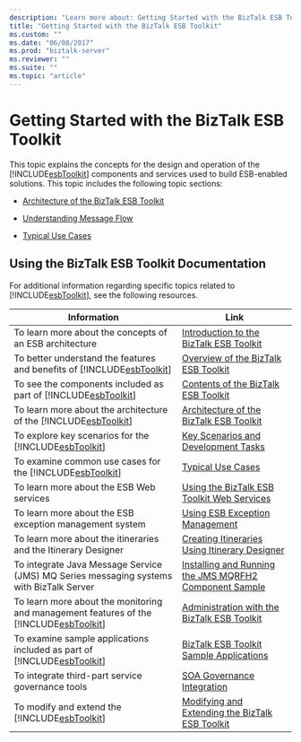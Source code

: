 ```yaml
---
description: "Learn more about: Getting Started with the BizTalk ESB Toolkit"
title: "Getting Started with the BizTalk ESB Toolkit"
ms.custom: ""
ms.date: "06/08/2017"
ms.prod: "biztalk-server"
ms.reviewer: ""
ms.suite: ""
ms.topic: "article"
---
```

# Getting Started with the BizTalk ESB Toolkit
This topic explains the concepts for the design and operation of the [!INCLUDE[esbToolkit](../includes/esbtoolkit-md.md)] components and services used to build ESB-enabled solutions. This topic includes the following topic sections:  

-   [Architecture of the BizTalk ESB Toolkit](../esb-toolkit/architecture-of-the-biztalk-esb-toolkit.md)  

-   [Understanding Message Flow](../esb-toolkit/understanding-message-flow.md)  

-   [Typical Use Cases](../esb-toolkit/typical-use-cases.md)  

## Using the BizTalk ESB Toolkit Documentation  
 For additional information regarding specific topics related to [!INCLUDE[esbToolkit](../includes/esbtoolkit-md.md)], see the following resources.  


|                                                      Information                                                       |                                                                Link                                                                |
|------------------------------------------------------------------------------------------------------------------------|------------------------------------------------------------------------------------------------------------------------------------|
|                                To learn more about the concepts of an ESB architecture                                 |                [Introduction to the BizTalk ESB Toolkit](../esb-toolkit/introduction-to-the-biztalk-esb-toolkit.md)                |
|         To better understand the features and benefits of [!INCLUDE[esbToolkit](../includes/esbtoolkit-md.md)]         |                    [Overview of the BizTalk ESB Toolkit](../esb-toolkit/overview-of-the-biztalk-esb-toolkit.md)                    |
|             To see the components included as part of [!INCLUDE[esbToolkit](../includes/esbtoolkit-md.md)]             |                    [Contents of the BizTalk ESB Toolkit](../esb-toolkit/contents-of-the-biztalk-esb-toolkit.md)                    |
|            To learn more about the architecture of the [!INCLUDE[esbToolkit](../includes/esbtoolkit-md.md)]            |                [Architecture of the BizTalk ESB Toolkit](../esb-toolkit/architecture-of-the-biztalk-esb-toolkit.md)                |
|                 To explore key scenarios for the [!INCLUDE[esbToolkit](../includes/esbtoolkit-md.md)]                  |                    [Key Scenarios and Development Tasks](../esb-toolkit/key-scenarios-and-development-tasks.md)                    |
|                To examine common use cases for the [!INCLUDE[esbToolkit](../includes/esbtoolkit-md.md)]                |                                      [Typical Use Cases](../esb-toolkit/typical-use-cases.md)                                      |
|                                        To learn more about the ESB Web services                                        |             [Using the BizTalk ESB Toolkit Web Services](../esb-toolkit/using-the-biztalk-esb-toolkit-web-services.md)             |
|                                To learn more about the ESB exception management system                                 |                         [Using ESB Exception Management](../esb-toolkit/using-esb-exception-management.md)                         |
|                             To learn more about the itineraries and the Itinerary Designer                             |          [Creating Itineraries Using Itinerary Designer](../esb-toolkit/creating-itineraries-using-itinerary-designer.md)          |
|                To integrate Java Message Service (JMS) MQ Series messaging systems with BizTalk Server                 | [Installing and Running the JMS MQRFH2 Component Sample](../esb-toolkit/installing-and-running-the-jms-mqrfh2-component-sample.md) |
| To learn more about the monitoring and management features of the [!INCLUDE[esbToolkit](../includes/esbtoolkit-md.md)] |            [Administration with the BizTalk ESB Toolkit](../esb-toolkit/administration-with-the-biztalk-esb-toolkit.md)            |
|        To examine sample applications included as part of [!INCLUDE[esbToolkit](../includes/esbtoolkit-md.md)]         |                [BizTalk ESB Toolkit Sample Applications](../esb-toolkit/biztalk-esb-toolkit-sample-applications.md)                |
|                                    To integrate third-part service governance tools                                    |                             [SOA Governance Integration](../esb-toolkit/soa-governance-integration.md)                             |
|                     To modify and extend the [!INCLUDE[esbToolkit](../includes/esbtoolkit-md.md)]                      |        [Modifying and Extending the BizTalk ESB Toolkit](../esb-toolkit/modifying-and-extending-the-biztalk-esb-toolkit.md)        |

